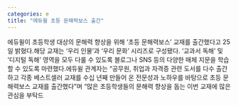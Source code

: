 ```yaml
---
categories: e
title: "에듀윌 초등 문해력보스 출간"
---
```

에듀윌이 초등학생 대상의 문해력 향상을 위해 ‘초등 문해력보스’ 교재를 출간했다고 25일 밝혔다.해당 교재는 ‘우리 인물’과 ‘우리 문화’ 시리즈로 구성됐다. ‘교과서 독해’ 및 ‘디지털 독해’ 영역을 모두 다룰 수 있도록 블로그나 SNS 등의 다양한 매체 지문을 학습할 수 있도록 마련했다.에듀윌 관계자는 “공무원, 취업과 자격증 관련 도서를 다수 출간하고 각종 베스트셀러 교재를 수십 년째 만들어 온 전문성과 노하우를 바탕으로 초등 문해력보스 교재를 출간했다”며 “많은 초등학생들의 문해력 향상을 돕는 이번 교재에 많은 관심을 부탁드